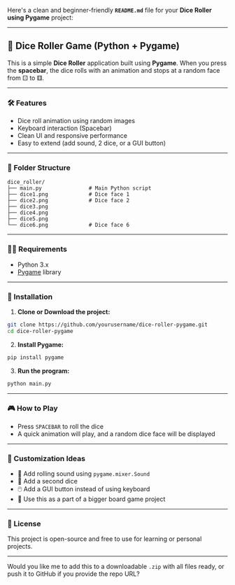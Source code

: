 Here's a clean and beginner-friendly **`README.md`** file for your **Dice Roller using Pygame** project:

---

## 🎲 Dice Roller Game (Python + Pygame)

This is a simple **Dice Roller** application built using **Pygame**. When you press the **spacebar**, the dice rolls with an animation and stops at a random face from ⚀ to ⚅.

---

### 🛠️ Features

* Dice roll animation using random images
* Keyboard interaction (Spacebar)
* Clean UI and responsive performance
* Easy to extend (add sound, 2 dice, or a GUI button)

---

### 📁 Folder Structure

```
dice_roller/
├── main.py               # Main Python script
├── dice1.png             # Dice face 1
├── dice2.png             # Dice face 2
├── dice3.png
├── dice4.png
├── dice5.png
└── dice6.png             # Dice face 6
```

---

### 🧑‍💻 Requirements

* Python 3.x
* [Pygame](https://www.pygame.org/) library

---

### 🔧 Installation

1. **Clone or Download the project:**

```bash
git clone https://github.com/yourusername/dice-roller-pygame.git
cd dice-roller-pygame
```

2. **Install Pygame:**

```bash
pip install pygame
```

3. **Run the program:**

```bash
python main.py
```

---

### 🎮 How to Play

* Press `SPACEBAR` to roll the dice
* A quick animation will play, and a random dice face will be displayed

---

### 🧩 Customization Ideas

* 🎵 Add rolling sound using `pygame.mixer.Sound`
* 🎲 Add a second dice
* 🖱️ Add a GUI button instead of using keyboard
* 🎯 Use this as a part of a bigger board game project

---

### 📜 License

This project is open-source and free to use for learning or personal projects.

---

Would you like me to add this to a downloadable `.zip` with all files ready, or push it to GitHub if you provide the repo URL?
